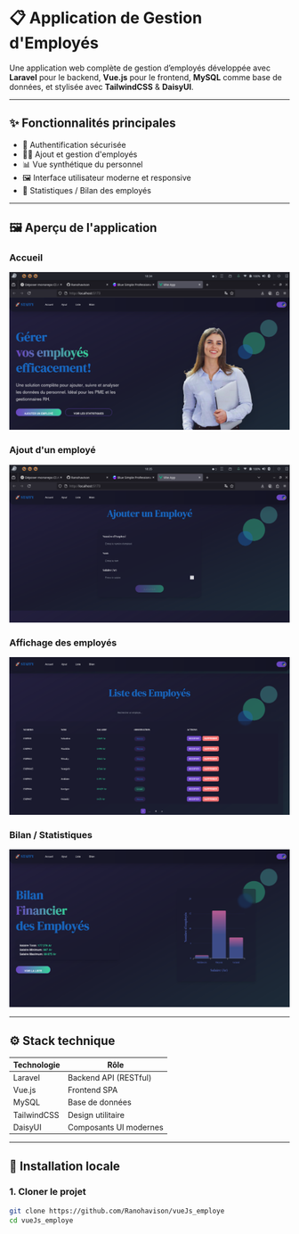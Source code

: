 # 📋 Application de Gestion d'Employés

Une application web complète de gestion d’employés développée avec **Laravel** pour le backend, **Vue.js** pour le frontend, **MySQL** comme base de données, et stylisée avec **TailwindCSS** & **DaisyUI**.

---

## ✨ Fonctionnalités principales

- 🔐 Authentification sécurisée
- 👨‍💼 Ajout et gestion d'employés
- 📊 Vue synthétique du personnel
- 🖼️ Interface utilisateur moderne et responsive
- 🧮 Statistiques / Bilan des employés

---

## 🖼️ Aperçu de l'application

### Accueil

![Accueil](docs/images/screenshoot_01.png)

### Ajout d'un employé

![Ajout](docs/images/screenshoot_02.png)

### Affichage des employés

![Affichage](docs/images/screenshoot_03.png)

### Bilan / Statistiques

![Bilan](docs/images/screenshoot_04.png)

---

## ⚙️ Stack technique

| Technologie | Rôle                         |
|-------------|------------------------------|
| Laravel     | Backend API (RESTful)        |
| Vue.js      | Frontend SPA                 |
| MySQL       | Base de données              |
| TailwindCSS | Design utilitaire            |
| DaisyUI     | Composants UI modernes       |

---

## 🚀 Installation locale

### 1. Cloner le projet

```bash
git clone https://github.com/Ranohavison/vueJs_employe
cd vueJs_employe
